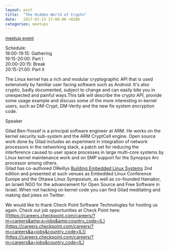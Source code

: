 ```yaml
---
layout: post
title:  "The Hidden World of Crypto"
date:   2017-03-15 17-00-00 +0200
categories: meetups
---
```

[meetup event](https://www.meetup.com/Tel-Aviv-Yafo-Linux-Kernel-Meetup/events/238022644/)

Schedule:  
19:00-19:15: Gathering  
19:15-20:00: Part I  
20:00-20:15: Break  
20:15-21:00: Part II

  
The Linux kernel has a rich and modular cryptographic API that is used
extensively by familiar user facing software such as Android. It's also
cryptic, badly documented, subject to change and can easily bite you in
unexpected and painful ways.This talk will describe the crypto API, provide
some usage example and discuss some of the more interesting in-kernel users,
such as DM-Crypt, DM-Verity and the new fie system encryption code.

  
Speaker

  
Gilad Ben-Yossef is a principal software engineer at ARM. He works on the
kernel security sub-system and the ARM CryptCell engine. Open source work done
by Gilad includes an experiment in integration of network processors in the
networking stack, a patch set for reducing the interference caused to user
space processes in large multi-core systems by Linux kernel maintenance work
and on SMP support for the Synopsys Arc processor among others.  
Gilad has co-authored OReillys [Building Embedded Linux
Systems](http://shop.oreilly.com/product/9780596529680.do) 2nd edition and
presented at such venues as Embedded Linux Conference Europe and the Ottawa
Linux Symposium, as well as co-founded Hamakor, an Israeli NGO for the
advancement for Open Source and Free Software in Israel. When not hacking on
kernel code you can find Gilad meditating and making dad jokes on Twitter.

  
We would like to thank Check Point Software Technologies for hosting us again.
Check out job opportunities at Check Point here:
[[https://careers.checkpoint.com/careers/?m=careers&amp;a=jobs&amp;country_code=IL](https://careers.checkpoint.com/careers/?m=careers&a=jobs&country_code=IL)](https://careers.checkpoint.com/careers/?m=careers&a=jobs&country_code=IL)

